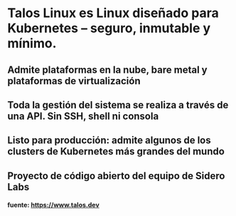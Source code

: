 
# Talos Linux es Linux diseñado para Kubernetes – seguro, inmutable y mínimo.

##    Admite plataformas en la nube, bare metal y plataformas de virtualización 
##    Toda la gestión del sistema se realiza a través de una API. Sin SSH, shell ni consola
##    Listo para producción: admite algunos de los clusters de Kubernetes más grandes del mundo
##    Proyecto de código abierto del equipo de Sidero Labs

#### fuente: https://www.talos.dev
